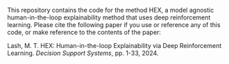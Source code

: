 This repository contains the code for the method HEX, a model agnostic human-in-the-loop explainability method that uses deep reinforcement learning. Please cite the following paper if you use or reference any of this code, or make reference to the contents of the paper:

Lash, M. T. HEX: Human-in-the-loop Explainability via Deep Reinforcement
Learning. *Decision Support Systems*, pp. 1-33, 2024.
